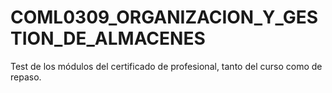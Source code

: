 # COML0309_ORGANIZACION_Y_GESTION_DE_ALMACENES
Test de los módulos del certificado de profesional, tanto del curso como de repaso.
